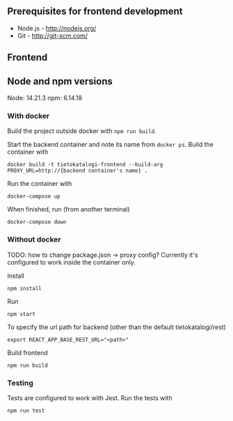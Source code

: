## Prerequisites for frontend development

- Node.js - http://nodejs.org/
- Git - http://git-scm.com/

## Frontend

## Node and npm versions

Node: 14.21.3
npm: 6.14.18

### With docker

Build the project outside docker with `npm run build`.

Start the backend container and note its name from `docker ps`. Build the container with

```shell
docker build -t tietokatalogi-frontend --build-arg PROXY_URL=http://{backend container's name} .
```

Run the container with

```shell
docker-compose up
```

When finished, run (from another terminal)

```shell
docker-compose down
```

### Without docker

TODO: how to change package.json -> proxy config? Currently it's configured to work inside the container only.

Install

```shell
npm install
```

Run

```shell
npm start
```

To specify the url path for backend (other than the default tietokatalogi/rest)

```shell
export REACT_APP_BASE_REST_URL="<path>"
```

Build frontend

```shell
npm run build
```

### Testing

Tests are configured to work with Jest.
Run the tests with

```shell
npm run test
```
